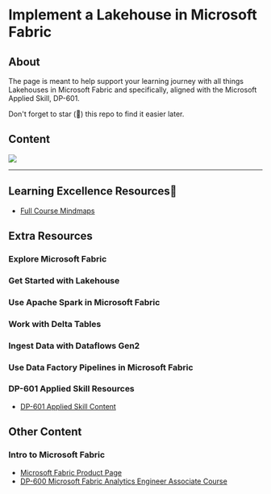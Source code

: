 # Implement a Lakehouse in Microsoft Fabric


## About

The page is meant to help support your learning journey with all things Lakehouses in Microsoft Fabric and specifically, aligned with the Microsoft Applied Skill, DP-601.

Don't forget to star (🌟) this repo to find it easier later.

## Content


<img src="https://ForTheLoveOfLearning.github.io/DP-601_Mindmap.svg">



--------------------------------------

  
## Learning Excellence Resources📒
- [Full Course Mindmaps](https://azurebrainwave.github.io)

## Extra Resources

### Explore Microsoft Fabric


### Get Started with Lakehouse


### Use Apache Spark in Microsoft Fabric


### Work with Delta Tables


### Ingest Data with Dataflows Gen2


### Use Data Factory Pipelines in Microsoft Fabric


### DP-601 Applied Skill Resources
- [DP-601 Applied Skill Content](https://aka.ms/DP-601)

## Other Content
### Intro to Microsoft Fabric
- [Microsoft Fabric Product Page](https://www.microsoft.com/en-us/microsoft-fabric?msockid=186ce81abd2b6726173bfcc9bc29666a)
- [DP-600 Microsoft Fabric Analytics Engineer Associate Course](https://learn.microsoft.com/en-us/training/courses/dp-600t00)
